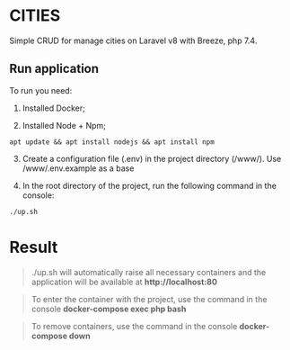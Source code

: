 # CITIES

Simple CRUD for manage cities on Laravel v8 with Breeze, php 7.4.

## Run application
To run you need:
1. Installed Docker;

2. Installed Node + Npm;
```
apt update && apt install nodejs && apt install npm
```

3. Create a configuration file (.env) in the project directory (/www/).
   Use /www/.env.example as a base

4. In the root directory of the project, run the following command in the console:
```
./up.sh
```

# Result
> ./up.sh will automatically raise all necessary containers and the application will be available at **http://localhost:80**

> To enter the container with the project, use the command in the console **docker-compose exec php bash**

> To remove containers, use the command in the console **docker-compose down**
